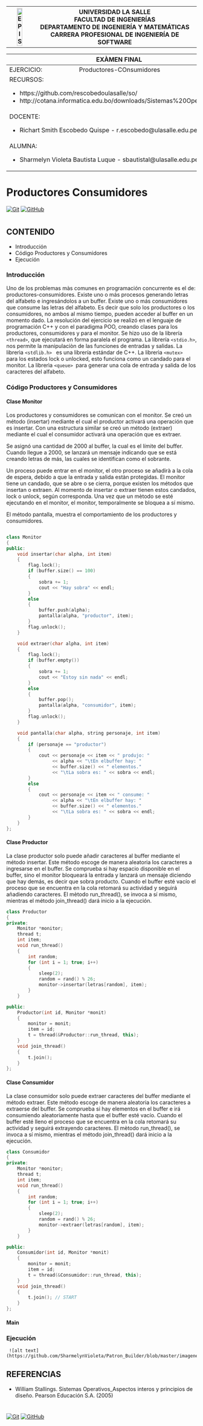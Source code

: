 <div align="center">
<table>
    <theader>
        <tr>
            <th><img src="https://github.com/rescobedoulasalle/git_github/blob/main/ulasalle.png?raw=true" alt="EPIS" style="width:50%; height:auto"/></th>
            <th>
                <span style="font-weight:bold;">UNIVERSIDAD LA SALLE</span><br />
                <span style="font-weight:bold;">FACULTAD DE INGENIERÍAS</span><br />
                <span style="font-weight:bold;">DEPARTAMENTO DE INGENIERÍA Y MATEMÁTICAS</span><br />
                <span style="font-weight:bold;">CARRERA PROFESIONAL DE INGENIERÍA DE SOFTWARE</span>
            </th>            
        </tr>
    </theader>
    
</table>
</div>
 

<table>
    <theader>
        <tr><th colspan="2">EXÀMEN FINAL</th></tr>
    </theader>
<tbody>

<tr><td>EJERCICIO:</td><td>Productores-COnsumidores</td></tr>
<tr><td colspan="2">RECURSOS:
    <ul>
        <li>https://github.com/rescobedoulasalle/so/</li>
        <li>http://cotana.informatica.edu.bo/downloads/Sistemas%20Operativos.pdf</li>
    </ul>
</td>
</<tr>
<tr><td colspan="2">DOCENTE:
    <ul>
        <li>Richart Smith Escobedo Quispe  - r.escobedo@ulasalle.edu.pe</li>
    </ul>
</td>


<tr><td colspan="2">ALUMNA:
    <ul>
        <li>Sharmelyn Violeta Bautista Luque  - sbautistal@ulasalle.edu.pe</li>
    </ul>
</td>
</<tr>
</tdbody>
</table>



# Productores Consumidores

  
 [![Git][Git]][git-site]
[![GitHub][GitHub]][github-site]
 
#
 
## CONTENIDO 
- Introducción
- Código Productores y Consumidores
- Ejecución

### Introducción

 Uno de los problemas màs comunes en programación concurrente es el de: productores-consumidores. Existe uno o más procesos generando letras del alfabeto e ingresándolos a un buffer. Existe uno o más consumidores que consume las letras del alfabeto. Es decir que solo los productores o los consumidores, no ambos al mismo tiempo, pueden acceder al buffer en un momento dado. 
La resolución del ejercicio se realizó en el lenguaje de programación C++ y con el paradigma POO, creando clases para los productores, consumidores y para el monitor. Se hizo uso de la librería ``` <thread> ```, que ejecutará en forma paralela el programa. La librería ``` <stdio.h> ```,  nos permite la manipulaciòn de las funciones de entradas y salidas. La librerìa ```<stdlib.h> ``` es una librería estándar de C++. La librerìa ```<mutex> ```para los estados lock o unlocked, esto funciona   como un candado para el monitor. La librerìa ```<queue> ```para generar una cola de entrada y salida de los caracteres del alfabeto.
  
### Código Productores y Consumidores

#### Clase Monitor
 
Los productores y consumidores se comunican con el monitor. Se creó un método (insertar) mediante el cual el productor activará una operación que es insertar. Con una estructura similar se creó un método (extraer) mediante el cual el consumidor activará una operación que es extraer.  

Se asignó una cantidad de 2000 al buffer, la cual es el límite del buffer. Cuando llegue a 2000, se lanzará un mensaje indicando que se está creando letras de más, las cuales se identifican como el sobrante.

Un proceso puede entrar en el monitor, el otro proceso se añadirà a la cola de espera, debido a que la entrada y salida estàn protegidas. El monitor tiene un candado, que se abre o se cierra, porque existen los métodos que insertan o extraen. Al momento de insertar o extraer tienen estos candados, lock o unlock, según corresponda. Una vez que un mètodo se esté ejecutando en el monitor, el monitor, temporalmente se bloquea a sí mismo.

El método pantalla, muestra el comportamiento de los productores y consumidores.
 



``` c++

class Monitor
{
public:
    void insertar(char alpha, int item)
    {
        flag.lock();
        if (buffer.size() == 100)
        {
            sobra += 1;
            cout << "Hay sobra" << endl;
        }
        else
        {
            buffer.push(alpha);
            pantalla(alpha, "productor", item);
        }
        flag.unlock();
    }

    void extraer(char alpha, int item)
    {
        flag.lock();
        if (buffer.empty())
        {
            sobra += 1;
            cout << "Estoy sin nada" << endl;
        }
        else
        {
            buffer.pop();
            pantalla(alpha, "consumidor", item);
        }
        flag.unlock();
    }

    void pantalla(char alpha, string personaje, int item)
    {
        if (personaje == "productor")
        {
            cout << personaje << item << " produjo: "
                 << alpha << "\tEn elbuffer hay: "
                 << buffer.size() << " elementos."
                 << "\tLa sobra es: " << sobra << endl;
        }
        else
        {
            cout << personaje << item << " consume: "
                 << alpha << "\tEn elbuffer hay: "
                 << buffer.size() << " elementos."
                 << "\tLa sobra es: " << sobra << endl;
        }
    }
};
```



#### Clase Productor

La clase productor solo puede añadir caracteres al buffer mediante el método insertar. Este método escoge de manera aleatoria los caracteres a ingresarse en el buffer. Se comprueba si hay espacio disponible en el buffer, sino el monitor bloqueará la entrada y lanzará un mensaje diciendo que hay demás, es decir que sobra producto. Cuando el buffer esté vacío el proceso que se encuentra en la cola retomará su actividad y seguirá añadiendo caracteres. El mètodo run_thread(), se invoca a sí mismo, mientras el método join_thread() dará inicio a la ejecución.

``` c++
class Productor
{
private:
    Monitor *monitor;
    thread t;
    int item;
    void run_thread()
    {
        int random;
        for (int i = 1; true; i++)
        {
            sleep(2);
            random = rand() % 26;
            monitor->insertar(letras[random], item);
        }
    }

public:
    Productor(int id, Monitor *monit)
    {
        monitor = monit;
        item = id;
        t = thread(&Productor::run_thread, this);
    }
    void join_thread()
    {
        t.join();
    }
};

```

#### Clase Consumidor

La clase consumidor solo puede extraer caracteres del buffer mediante el método extraer. Este método escoge de manera aleatoria los caracteres a extraerse del buffer. Se comprueba si hay elementos en el buffer e irá consumiendo aleatoriamente hasta que el buffer esté vacío. Cuando el buffer esté lleno el proceso que se encuentra en la cola retomará su actividad y seguirá extrayendo caracteres. El mètodo run_thread(), se invoca a sí mismo, mientras el método join_thread() dará inicio a la ejecución.

``` c++
class Consumidor
{
private:
    Monitor *monitor;
    thread t;
    int item;
    void run_thread()
    {
        int random;
        for (int i = 1; true; i++)
        {
            sleep(2);
            random = rand() % 26;
            monitor->extraer(letras[random], item);
        }
    }

public:
    Consumidor(int id, Monitor *monit)
    {
        monitor = monit;
        item = id;
        t = thread(&Consumidor::run_thread, this);
    }
    void join_thread()
    {
        t.join(); // START
    }
};

```

#### Main


### Ejecución

     ![alt text](https://github.com/SharmelynVioleta/Patron_Builder/blob/master/imagenes/patron_builder_estructura.JPG)



## REFERENCIAS
-   William Stallings. Sistemas Operativos_Aspectos interos y principios de diseño. Pearson Educación S.A. (2005)

#

 

  
[Git]: https://img.shields.io/badge/git-%23F05033.svg?style=for-the-badge&logo=git&logoColor=white
[git-site]: https://git-scm.com/

[GitHub]: https://img.shields.io/badge/github-%23121011.svg?style=for-the-badge&logo=github&logoColor=white
[github-site]: https://github.com/

 
 [![Git][Git]][git-site]
[![GitHub][GitHub]][github-site]
 